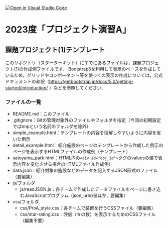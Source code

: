 [![Open in Visual Studio Code](https://classroom.github.com/assets/open-in-vscode-718a45dd9cf7e7f842a935f5ebbe5719a5e09af4491e668f4dbf3b35d5cca122.svg)](https://classroom.github.com/online_ide?assignment_repo_id=12243387&assignment_repo_type=AssignmentRepo)
# 2023度「プロジェクト演習A」
## 課題プロジェクト(1)テンプレート

このリポジトリ（スターターキット）にすでにあるファイルは，課題プロジェクト(1)の作成例ファイルです．
Bootstrap5を利用して表示のベースを作成しているため，グリッドやコンポ―ネント等を使っての表示の作成については，公式ドキュメントの和訳（https://getbootstrap.jp/docs/5.0/getting-started/introduction/ ）などを参照してください．

### ファイルの一覧
- README.md：このファイル
- .gitignore：Gitの管理対象外のファイルやフォルダを指定（今回の初期設定ではtmpという名前のフォルダを除外）
- simple_example.html：テンプレートの内容を理解しやすいように内容を省いた例示
- detail_example.html：紹介施設のページのテンプレートから作成した例示のページを表示するHTMLファイルの作成例（テンプレート）
- satoyama_park.html：HTML内の`<div id="obj_id">`タグのvaluesの値で表示内容を変化させる場合のHTMLファイル作成例）
- data.json：紹介対象の施設などのデータを記入するJSON形式のファイル（要編集）
- js/フォルダ
  - js/readJSON.js：各チームで作成したデータファイルをページに書き込むJavaScriptプログラム（json_urlの値ほか，要編集）
- css/フォルダ
  - css/ProA_style.css：各チームで装飾を行うCSSファイル（要編集）
  - css/star-rating.css：評価（☆の数）を表示するためのCSSファイル（編集不要）
